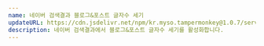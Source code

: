 ```yaml
---
name: 네이버 검색결과 블로그&포스트 글자수 세기
updateURL: https://cdn.jsdelivr.net/npm/kr.myso.tampermonkey@1.0.7/service/com.naver.search-text.counter.user.js
description: 네이버 검색결과에서 블로그&포스트 글자수 세기를 활성화합니다.
---
```

